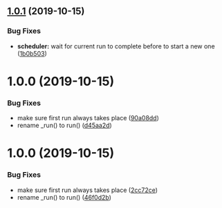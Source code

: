 ## [1.0.1](https://github.com/fpipita/puppeteester/compare/v1.0.0...v1.0.1) (2019-10-15)


### Bug Fixes

* **scheduler:** wait for current run to complete before to start a new one ([1b0b503](https://github.com/fpipita/puppeteester/commit/1b0b5038217f9b3501b8b3c7c10ebc3e6c79c2fb))



# 1.0.0 (2019-10-15)


### Bug Fixes

* make sure first run always takes place ([90a08dd](https://github.com/fpipita/puppeteester/commit/90a08dd48cab058226765d6c5e34f46f296b744b))
* rename _run() to run() ([d45aa2d](https://github.com/fpipita/puppeteester/commit/d45aa2dce92646e6e92ba286234895a629f24073))



# 1.0.0 (2019-10-15)


### Bug Fixes

* make sure first run always takes place ([2cc72ce](https://github.com/fpipita/puppeteester/commit/2cc72cea38504a5ea4d9335f3e3d1ce6d0459212))
* rename _run() to run() ([46f0d2b](https://github.com/fpipita/puppeteester/commit/46f0d2bc2fec6c481043bea84f7e932b33de1093))




